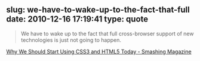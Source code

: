 slug: we-have-to-wake-up-to-the-fact-that-full
date: 2010-12-16 17:19:41
type: quote
---

> We have to wake up to the fact that full cross-browser support of new technologies is just not going to happen.

[Why We Should Start Using CSS3 and HTML5 Today - Smashing Magazine](http://www.smashingmagazine.com/2010/12/10/why-we-should-start-using-css3-and-html5-today/)
